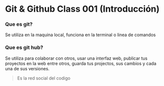 # Git & Github Class 001 (Introducción)

### Que es git?

Se utiliza en la maquina local, funciona en la terminal o linea de comandos

### Que es git hub?

Se utiliza para colaborar con otros, usar una interfaz web, publicar tus proyectos en la web entre otros, guarda tus projectos, sus cambios y cada una de sus versiones.

>Es la red social del codigo